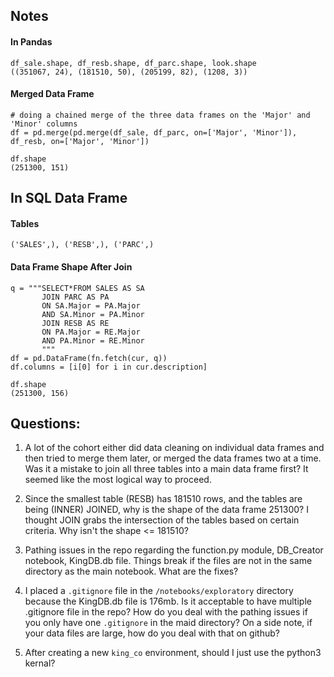 ## Notes
#### In Pandas
```
df_sale.shape, df_resb.shape, df_parc.shape, look.shape
((351067, 24), (181510, 50), (205199, 82), (1208, 3))
```

#### Merged Data Frame
```
# doing a chained merge of the three data frames on the 'Major' and 'Minor' columns
df = pd.merge(pd.merge(df_sale, df_parc, on=['Major', 'Minor']), df_resb, on=['Major', 'Minor'])
```

```
df.shape
(251300, 151)
```

## In SQL Data Frame
#### Tables
```
('SALES',), ('RESB',), ('PARC',)
``` 
#### Data Frame Shape After Join
```
q = """SELECT*FROM SALES AS SA
       JOIN PARC AS PA
       ON SA.Major = PA.Major
       AND SA.Minor = PA.Minor
       JOIN RESB AS RE
       ON PA.Major = RE.Major
       AND PA.Minor = RE.Minor
       """
df = pd.DataFrame(fn.fetch(cur, q))
df.columns = [i[0] for i in cur.description]
```

```
df.shape
(251300, 156)
```

## Questions:

1. A lot of the cohort either did data cleaning on individual data frames and then tried to merge them later, or merged the data frames two at a time. Was it a mistake to join all three tables into a main data frame first? It seemed like the most logical way to proceed.

2. Since the smallest table (RESB) has 181510 rows, and the tables are being (INNER) JOINED, why is the shape of the data frame 251300? I thought JOIN grabs the intersection of the tables based on certain criteria. Why isn't the shape  <= 181510?

3. Pathing issues in the repo regarding the function.py module, DB_Creator notebook, KingDB.db file. Things break if the files are not in the same directory as the main notebook. What are the fixes?

4. I placed a `.gitignore` file in the `/notebooks/exploratory` directory because the KingDB.db file is 176mb. Is it acceptable to have multiple .gitignore file in the repo? How do you deal with the pathing issues if you only have one `.gitignore` in the maid directory? On a side note, if your data files are large, how do you deal with that on github?

5. After creating a new `king_co` environment, should I just use the python3 kernal?